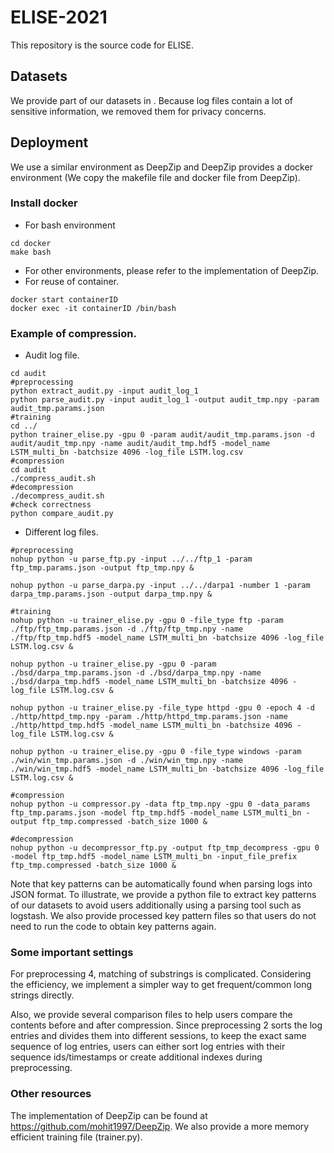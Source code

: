 # ELISE-2021
This repository is the source code for ELISE.

## Datasets
We provide part of our datasets in . Because log files contain a lot of sensitive information, we removed them for privacy concerns.

## Deployment
We use a similar environment as DeepZip and DeepZip provides a docker environment (We copy the makefile file and docker file from DeepZip).

### Install docker

- For bash environment

```shell
cd docker
make bash
```

- For other environments, please refer to the implementation of DeepZip.
- For reuse of container.
```shell
docker start containerID
docker exec -it containerID /bin/bash
```

### Example of compression.

- Audit log file.
```shell
cd audit
#preprocessing
python extract_audit.py -input audit_log_1
python parse_audit.py -input audit_log_1 -output audit_tmp.npy -param audit_tmp.params.json
#training
cd ../
python trainer_elise.py -gpu 0 -param audit/audit_tmp.params.json -d audit/audit_tmp.npy -name audit/audit_tmp.hdf5 -model_name LSTM_multi_bn -batchsize 4096 -log_file LSTM.log.csv
#compression
cd audit
./compress_audit.sh
#decompression
./decompress_audit.sh
#check correctness
python compare_audit.py
```
- Different log files.
```shell
#preprocessing
nohup python -u parse_ftp.py -input ../../ftp_1 -param ftp_tmp.params.json -output ftp_tmp.npy &

nohup python -u parse_darpa.py -input ../../darpa1 -number 1 -param darpa_tmp.params.json -output darpa_tmp.npy &

#training 
nohup python -u trainer_elise.py -gpu 0 -file_type ftp -param ./ftp/ftp_tmp.params.json -d ./ftp/ftp_tmp.npy -name ./ftp/ftp_tmp.hdf5 -model_name LSTM_multi_bn -batchsize 4096 -log_file LSTM.log.csv &

nohup python -u trainer_elise.py -gpu 0 -param ./bsd/darpa_tmp.params.json -d ./bsd/darpa_tmp.npy -name ./bsd/darpa_tmp.hdf5 -model_name LSTM_multi_bn -batchsize 4096 -log_file LSTM.log.csv &

nohup python -u trainer_elise.py -file_type httpd -gpu 0 -epoch 4 -d ./http/httpd_tmp.npy -param ./http/httpd_tmp.params.json -name ./http/httpd_tmp.hdf5 -model_name LSTM_multi_bn -batchsize 4096 -log_file LSTM.log.csv &

nohup python -u trainer_elise.py -gpu 0 -file_type windows -param ./win/win_tmp.params.json -d ./win/win_tmp.npy -name ./win/win_tmp.hdf5 -model_name LSTM_multi_bn -batchsize 4096 -log_file LSTM.log.csv &

#compression
nohup python -u compressor.py -data ftp_tmp.npy -gpu 0 -data_params ftp_tmp.params.json -model ftp_tmp.hdf5 -model_name LSTM_multi_bn -output ftp_tmp.compressed -batch_size 1000 &

#decompression
nohup python -u decompressor_ftp.py -output ftp_tmp_decompress -gpu 0 -model ftp_tmp.hdf5 -model_name LSTM_multi_bn -input_file_prefix ftp_tmp.compressed -batch_size 1000 &
```

Note that key patterns can be automatically found when parsing logs into JSON format. To illustrate, we provide a python file to extract key patterns of our datasets to avoid users additionally using a parsing tool such as logstash. We also provide processed key pattern files so that users do not need to run the code to obtain key patterns again.

### Some important settings
For preprocessing 4, matching of substrings is complicated. Considering the efficiency, we implement a simpler way to get frequent/common long strings directly.

Also, we provide several comparison files to help users compare the contents before and after compression. Since preprocessing 2 sorts the log entries and divides them into different sessions, to keep the exact same sequence of log entries, users can either sort log entries with their sequence ids/timestamps or create additional indexes during preprocessing.

### Other resources

The implementation of DeepZip can be found at https://github.com/mohit1997/DeepZip. We also provide a more memory efficient training file (trainer.py).
